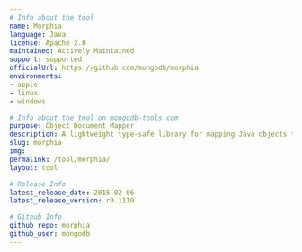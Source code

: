 ```yaml
---
# Info about the tool
name: Morphia
language: Java
license: Apache 2.0
maintained: Actively Maintained
support: supported
officialUrl: https://github.com/mongodb/morphia
environments:
- apple
- linux
- windows

# Info about the tool on mongodb-tools.com
purpose: Object Document Mapper
description: A lightweight type-safe library for mapping Java objects to/from MongoDB.
slug: morphia
img: 
permalink: /tool/morphia/
layout: tool

# Release Info
latest_release_date: 2015-02-06
latest_release_version: r0.1110

# Github Info
github_repo: morphia
github_user: mongodb
---
```


